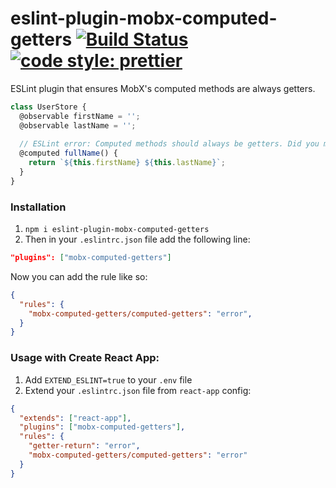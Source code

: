 # eslint-plugin-mobx-computed-getters [![Build Status](https://travis-ci.org/kubk/eslint-plugin-mobx-computed-getters.svg?branch=master)](https://travis-ci.org/kubk/eslint-plugin-mobx-computed-getters)  [![code style: prettier](https://img.shields.io/badge/code_style-prettier-ff69b4.svg?style=flat-square)](https://github.com/prettier/prettier)

ESLint plugin that ensures MobX's computed methods are always getters.

```js
class UserStore {
  @observable firstName = '';
  @observable lastName = '';
  
  // ESLint error: Computed methods should always be getters. Did you miss 'get' keyword?
  @computed fullName() {
    return `${this.firstName} ${this.lastName}`;
  }
}
```

### Installation
1) `npm i eslint-plugin-mobx-computed-getters`
2) Then in your `.eslintrc.json` file add the following line:
```json
"plugins": ["mobx-computed-getters"]
```
Now you can add the rule like so:
```json
{
  "rules": {
    "mobx-computed-getters/computed-getters": "error",
  }
}
```

### Usage with Create React App:
1) Add `EXTEND_ESLINT=true` to your `.env` file
2) Extend your `.eslintrc.json` file from `react-app` config:
```json
{
  "extends": ["react-app"],
  "plugins": ["mobx-computed-getters"],
  "rules": {
    "getter-return": "error",
    "mobx-computed-getters/computed-getters": "error"
  }
}
```
